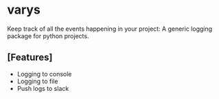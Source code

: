 # varys

Keep track of all the events happening in your project: A generic logging package for python projects.

## [Features]

- Logging to console
- Logging to file
- Push logs to slack
